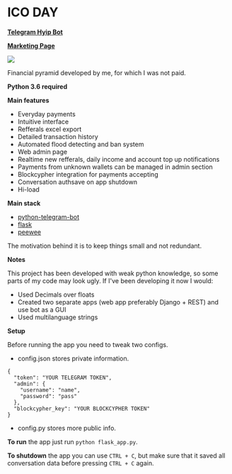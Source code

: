 # ICO DAY

[**Telegram Hyip Bot**](https://t.me/ico_day_bot)

[**Marketing Page**](https://telegra.ph/Dobro-pozhalovat-v-ICO-DAY-05-10)

![](https://telegra.ph/file/ebbd34f093f0afb72c6f5.jpg)

Financial pyramid developed by me, for which I was not paid.

**Python 3.6 required**

**Main features**

- Everyday payments
- Intuitive interface
- Refferals excel export
- Detailed transaction history
- Automated flood detecting and ban system
- Web admin page
- Realtime new refferals, daily income and account top up notifications
- Payments from unknown wallets can be managed in admin section
- Blockcypher integration for payments accepting
- Conversation authsave on app shutdown
- Hi-load

**Main stack**
 - [python-telegram-bot](https://github.com/python-telegram-bot/python-telegram-bot)
 - [flask](https://github.com/pallets/flask)
 - [peewee](https://github.com/coleifer/peewee)

The motivation behind it is to keep things small and not redundant.

**Notes**

This project has been developed with weak python knowledge, so some parts of my code may look ugly. If I've been developing it now I would:

- Used Decimals over floats
- Created two separate apps (web app preferably Django + REST) and use bot as a GUI
- Used multilanguage strings

**Setup**

Before running the app you need to tweak two configs.

- config.json stores private information.

```
{
  "token": "YOUR TELEGRAM TOKEN",
  "admin": {
    "username": "name",
    "password": "pass"
  },
  "blockcypher_key": "YOUR BLOCKCYPHER TOKEN"
}
```

- config.py stores more public info.

**To run** the app just run `python flask_app.py`.

**To shutdown** the app you can use `CTRL + C`, but make sure that it saved all conversation data before pressing `CTRL + C` again.